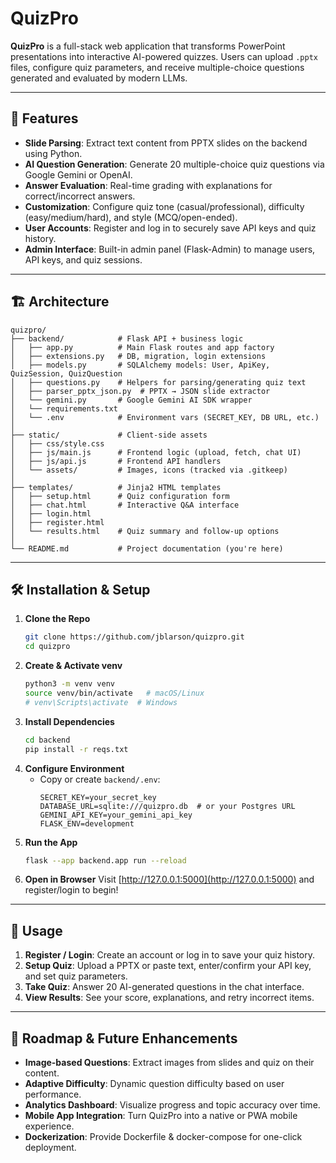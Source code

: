 # QuizPro

**QuizPro** is a full-stack web application that transforms PowerPoint presentations into interactive AI-powered quizzes. Users can upload `.pptx` files, configure quiz parameters, and receive multiple-choice questions generated and evaluated by modern LLMs.

---

## 🚀 Features
- **Slide Parsing**: Extract text content from PPTX slides on the backend using Python.
- **AI Question Generation**: Generate 20 multiple-choice quiz questions via Google Gemini or OpenAI.
- **Answer Evaluation**: Real-time grading with explanations for correct/incorrect answers.
- **Customization**: Configure quiz tone (casual/professional), difficulty (easy/medium/hard), and style (MCQ/open-ended).
- **User Accounts**: Register and log in to securely save API keys and quiz history.
- **Admin Interface**: Built-in admin panel (Flask-Admin) to manage users, API keys, and quiz sessions.

---

## 🏗 Architecture
```
quizpro/
├── backend/            # Flask API + business logic
│   ├── app.py          # Main Flask routes and app factory
│   ├── extensions.py   # DB, migration, login extensions
│   ├── models.py       # SQLAlchemy models: User, ApiKey, QuizSession, QuizQuestion
│   ├── questions.py    # Helpers for parsing/generating quiz text
│   ├── parser_pptx_json.py  # PPTX → JSON slide extractor
│   └── gemini.py       # Google Gemini AI SDK wrapper
│   └── requirements.txt
│   └── .env            # Environment vars (SECRET_KEY, DB URL, etc.)
│
├── static/             # Client-side assets
│   ├── css/style.css
│   ├── js/main.js      # Frontend logic (upload, fetch, chat UI)
│   ├── js/api.js       # Frontend API handlers
│   └── assets/         # Images, icons (tracked via .gitkeep)
│
├── templates/          # Jinja2 HTML templates
│   ├── setup.html      # Quiz configuration form
│   ├── chat.html       # Interactive Q&A interface
│   ├── login.html
│   ├── register.html
│   └── results.html    # Quiz summary and follow-up options
│
└── README.md           # Project documentation (you're here)
```

---

## 🛠️ Installation & Setup
1. **Clone the Repo**
   ```bash
   git clone https://github.com/jblarson/quizpro.git
   cd quizpro
   ```
2. **Create & Activate venv**
   ```bash
   python3 -m venv venv
   source venv/bin/activate   # macOS/Linux
   # venv\Scripts\activate  # Windows
   ```
3. **Install Dependencies**
   ```bash
   cd backend
   pip install -r reqs.txt
   ```
4. **Configure Environment**
   - Copy or create `backend/.env`:
     ```dotenv
     SECRET_KEY=your_secret_key
     DATABASE_URL=sqlite:///quizpro.db  # or your Postgres URL
     GEMINI_API_KEY=your_gemini_api_key
     FLASK_ENV=development
     ```
5. **Run the App**
   ```bash
   flask --app backend.app run --reload
   ```
6. **Open in Browser**
   Visit [http://127.0.0.1:5000](http://127.0.0.1:5000) and register/login to begin!

---

## 🎯 Usage
1. **Register / Login**: Create an account or log in to save your quiz history.
2. **Setup Quiz**: Upload a PPTX or paste text, enter/confirm your API key, and set quiz parameters.
3. **Take Quiz**: Answer 20 AI-generated questions in the chat interface.
4. **View Results**: See your score, explanations, and retry incorrect items.

---

## 🚧 Roadmap & Future Enhancements
- **Image-based Questions**: Extract images from slides and quiz on their content.
- **Adaptive Difficulty**: Dynamic question difficulty based on user performance.
- **Analytics Dashboard**: Visualize progress and topic accuracy over time.
- **Mobile App Integration**: Turn QuizPro into a native or PWA mobile experience.
- **Dockerization**: Provide Dockerfile & docker-compose for one-click deployment.
